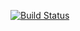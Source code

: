 [![Build Status](https://travis-ci.com/avargas34/MyFirstExample.svg?branch=master)](https://travis-ci.com/avargas34/MyFirstExample)
